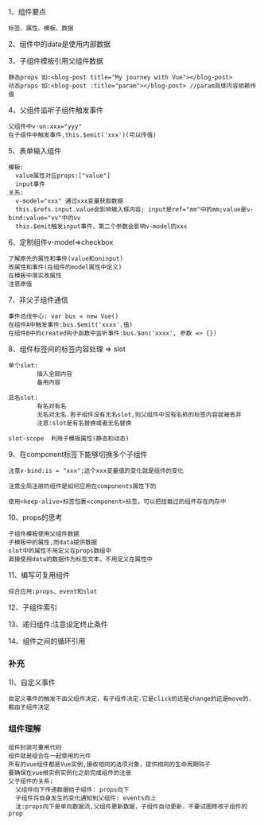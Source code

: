 1、组件要点
```
标签、属性、模板、数据
```
2、组件中的data是使用内部数据<br>

3、子组件模板引用父组件数据
```
静态props 如:<blog-post title="My journey with Vue"></blog-post>
动态props 如:<blog-post :title="param"></blog-post> //param具体内容依赖传值
```
4、父组件监听子组件触发事件
```
父组件中v-on:xxx="yyy"
在子组件中触发事件,this.$emit('xxx')(可以传值)
```
5、表单输入组件
```
模板:
  value属性对应props:["value"]
  input事件
关系:
  v-model="xxx" 通过xxx变量获取数据
  this.$refs.input.value会影响输入框内容; input是ref="mm"中的mm;value是v-bind:value="vv"中的vv
  this.$emit触发input事件，第二个参数会影响v-model的xxx
```
6、定制组件v-model=>checkbox
```
了解原先的属性和事件(value和oninput)
改属性和事件(在组件的model属性中定义)
在模板中落实改属性
注意原值
```
7、非父子组件通信
```
事件总线中心: var bus = new Vue()
在组件A中触发事件:bus.$emit('xxxx',值)
在组件B中的created钩子函数中监听事件:bus.$on('xxxx', 参数 => {})
```
8、组件标签间的标签内容处理 => slot
```
单个slot:
        插入全部内容
        备用内容
        
具名slot:
        有名对有名
        无名对无名.若子组件没有无名slot,则父组件中没有名称的标签内容就被丢弃
        注意:slot是有名替换或者无名替换
        
slot-scope  利用子模板属性(静态和动态)
```
9、在component标签下能够切换多个子组件
```
注意v-bind:is = "xxx";这个xxx变量值的变化就是组件的变化

注意全局注册的组件是如何应用在components属性下的

使用<keep-alive>标签包裹<component>标签，可以把挂载过的组件存在内存中
```

10、props的思考
```
子组件模板使用父组件数据
子模板中的属性,而data提供数据
slot中的属性不用定义在props数组中
直接使用data的数据作为标签文本，不用定义在属性中
```

11、编写可复用组件
```
综合应用:props、event和slot
```
12、子组件索引<br>

13、递归组件:注意设定终止条件<br>

14、组件之间的循环引用<br>

### 补充
1)、自定义事件
```
自定义事件的触发不由父组件决定，有子组件决定.它是click的还是change的还是move的，都由子组件决定
```

### 组件理解
```
组件封装可重用代码
组件就是组合在一起使用的元件
所有的vue组件都是Vue实例,接收相同的选项对象，提供相同的生命周期钩子
要确保在vue根实例实例化之前完成组件的注册
父子组件的关系:
  父组件向下传递数据给子组件: props向下
  子组件将自身发生的变化通知到父组件: events向上
  注:props向下是单向数据流,父组件更新数据，子组件自动更新，不要试图修改子组件的prop
```
